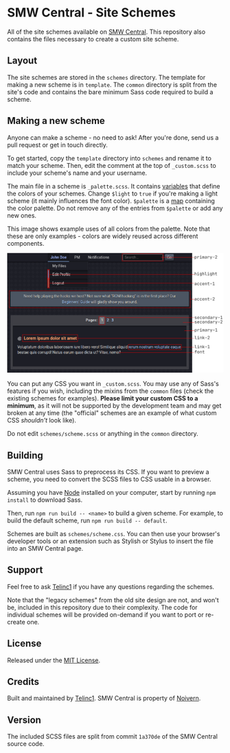 # SMW Central - Site Schemes
All of the site schemes available on [SMW Central](https://www.smwcentral.net/). This repository also contains the files necessary to create a custom site scheme.

## Layout
The site schemes are stored in the `schemes` directory. The template for making a new scheme is in `template`. The `common` directory is split from the site's code and contains the bare minimum Sass code required to build a scheme.

## Making a new scheme
Anyone can make a scheme - no need to ask! After you're done, send us a pull request or get in touch directly.

To get started, copy the `template` directory into `schemes` and rename it to match your scheme. Then, edit the comment at the top of `_custom.scss` to include your scheme's name and your username.

The main file in a scheme is `_palette.scss`. It contains [variables](https://sass-lang.com/documentation/variables) that define the colors of your schemes. Change `$light` to `true` if you're making a light scheme (it mainly influences the font color). `$palette` is a [map](https://sass-lang.com/documentation/values/maps) containing the color palette. Do not remove any of the entries from `$palette` or add any new ones.

This image shows example uses of all colors from the palette. Note that these are only examples - colors are widely reused across different components.

![Palette](palette.png)

You can put any CSS you want in `_custom.scss`. You may use any of Sass's features if you wish, including the mixins from the `common` files (check the existing schemes for examples). **Please limit your custom CSS to a minimum**, as it will not be supported by the development team and may get broken at any time (the "official" schemes are an example of what custom CSS *shouldn't* look like).

Do not edit `schemes/scheme.scss` or anything in the `common` directory.

## Building
SMW Central uses Sass to preprocess its CSS. If you want to preview a scheme, you need to convert the SCSS files to CSS usable in a browser.

Assuming you have [Node](https://nodejs.org/en/) installed on your computer, start by running `npm install` to download Sass.

Then, run `npm run build -- <name>` to build a given scheme. For example, to build the default scheme, run `npm run build -- default`.

Schemes are built as `schemes/scheme.css`. You can then use your browser's developer tools or an extension such as Stylish or Stylus to insert the file into an SMW Central page.

## Support
Feel free to ask [Telinc1](https://smwc.me/u/15661) if you have any questions regarding the schemes.

Note that the "legacy schemes" from the old site design are not, and won't be, included in this repository due to their complexity. The code for individual schemes will be provided on-demand if you want to port or re-create one.

## License
Released under the [MIT License](https://github.com/SMWCentral/Schemes/blob/main/LICENSE.md).

## Credits
Built and maintained by [Telinc1](https://github.com/telinc1). SMW Central is property of [Noivern](https://smwc.me/u/6651).

## Version
The included SCSS files are split from commit `1a370de` of the SMW Central source code.

